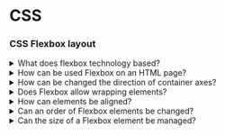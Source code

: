 # CSS

### CSS Flexbox layout

<details>
  <summary>What does flexbox technology based?</summary>

  Each of the flexbox containers has the base and secondary axis directed perpendicularly each other. Flexbox items suited on the base axis can be moved or stretched out by the secondary axis.

</details>

<details>
  <summary>How can be used Flexbox on an HTML page?</summary>

  Need to set a display css property of elemtn to flex or inline-flex values.

</details>

<details>
  <summary>How can be changed the direction of container axes?</summary>

  The direction of flexbox elements could be managed by flex-direction property into a flexbox container element. There are the next available values: row, column, row-reverse, column-reverse.

</details>

<details>
  <summary>Does Flexbox allow wrapping elements?</summary>

  A base flexbox elements behaviour is fitting elements onto one line. This behaviour can be changed by wrap property for a flexbox container. There are the next available values: nowrap, wrap, wrap-reverse. Moreover, possible to combine flex-direction and flex-wrap by flex-flow property.

</details>

<details>
  <summary>How can elements be aligned?</summary>

  Flexbox elements can be aligned by justify-content(the base axis) and align-content(the secondary axis). There are the next available properties: flex-start, flex-end, center, space-between, space-around. Moreover, it’s possible managing how flex items laid out along the secondary axis on the current line. There are the next available properties: stretch, flex-start, flex-end, center, baseline. Besides, item align could be managed for only one element by align-self property.

</details>

<details>
  <summary>Can an order of Flexbox elements be changed?</summary>

  Order one of the flexbox elements can change by order property.

</details>

<details>
  <summary>Can the size of a Flexbox element be managed?</summary>

  In progress ...

</details>
